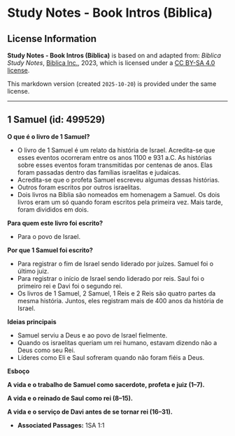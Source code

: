 # Study Notes - Book Intros (Biblica)

## License Information

**Study Notes - Book Intros (Biblica)** is based on and adapted from: _Biblica Study Notes_, [Biblica Inc.](https://www.biblica.com/), 2023, which is licensed under a [CC BY-SA 4.0 license](https://creativecommons.org/licenses/by-sa/4.0/legalcode.en).

This markdown version (created `2025-10-20`) is provided under the same license.



--------------------------------

## 1 Samuel (id: 499529)

**O que é o livro de 1 Samuel?**

* O livro de 1 Samuel é um relato da história de Israel. Acredita\-se que esses eventos ocorreram entre os anos 1100 e 931 a.C. As histórias sobre esses eventos foram transmitidas por centenas de anos. Elas foram passadas dentro das famílias israelitas e judaicas.
* Acredita\-se que o profeta Samuel escreveu algumas dessas histórias.
* Outros foram escritos por outros israelitas.
* Dois livros na Bíblia são nomeados em homenagem a Samuel. Os dois livros eram um só quando foram escritos pela primeira vez. Mais tarde, foram divididos em dois.

**Para quem este livro foi escrito?**

* Para o povo de Israel.

**Por que 1 Samuel foi escrito?**

* Para registrar o fim de Israel sendo liderado por juízes. Samuel foi o último juiz.
* Para registrar o início de Israel sendo liderado por reis. Saul foi o primeiro rei e Davi foi o segundo rei.
* Os livros de 1 Samuel, 2 Samuel, 1 Reis e 2 Reis são quatro partes da mesma história. Juntos, eles registram mais de 400 anos da história de Israel.

**Ideias principais**

* Samuel serviu a Deus e ao povo de Israel fielmente.
* Quando os israelitas queriam um rei humano, estavam dizendo não a Deus como seu Rei.
* Líderes como Eli e Saul sofreram quando não foram fiéis a Deus.

**Esboço**

**A vida e o trabalho de Samuel como sacerdote, profeta e juiz (1–7\).**

**A vida e o reinado de Saul como rei (8–15\).**

**A vida e o serviço de Davi antes de se tornar rei (16–31\).**

* **Associated Passages:** 1SA 1:1

